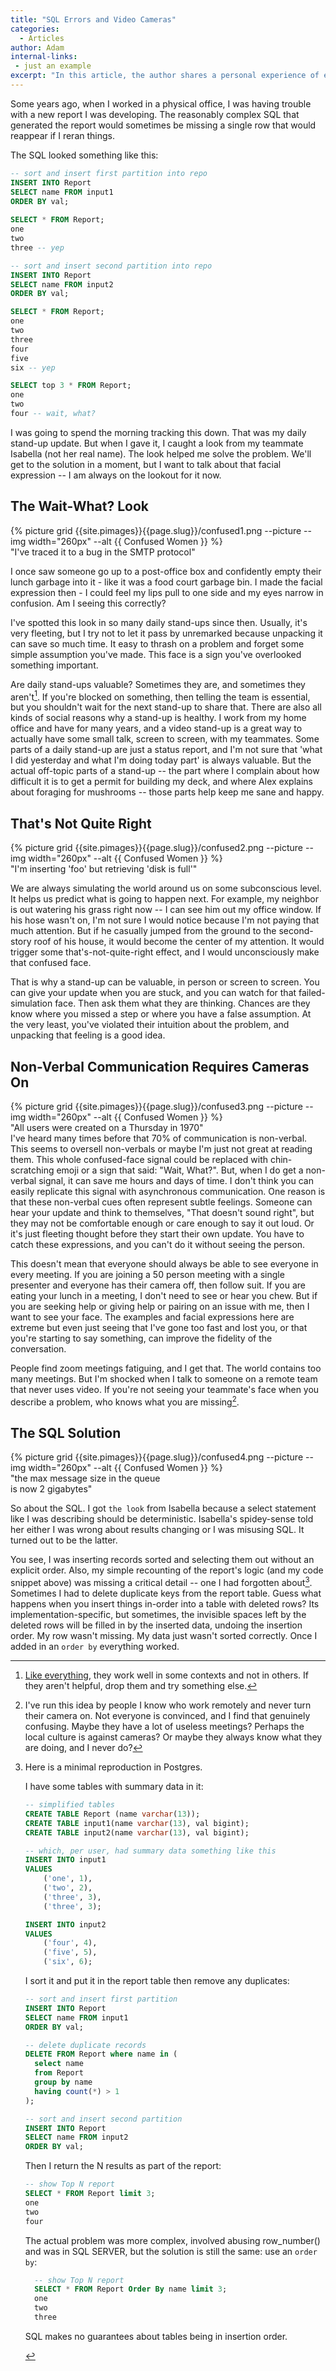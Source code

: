 ```yaml
---
title: "SQL Errors and Video Cameras"
categories:
  - Articles
author: Adam
internal-links:
 - just an example
excerpt: "In this article, the author shares a personal experience of encountering a SQL error while developing a report. They discuss the importance of non-verbal communication and how it can help identify and solve problems more efficiently. The article also provides a solution to the SQL issue and emphasizes the value of using video cameras in remote team collaborations."
---
```

<div class="narrow-code">

Some years ago, when I worked in a physical office, I was having trouble with a new report I was developing. The reasonably complex SQL that generated the report would sometimes be missing a single row that would reappear if I reran things.

The SQL looked something like this:

``` sql
-- sort and insert first partition into repo
INSERT INTO Report
SELECT name FROM input1 
ORDER BY val;
 
SELECT * FROM Report;
one
two
three -- yep

-- sort and insert second partition into repo
INSERT INTO Report
SELECT name FROM input2 
ORDER BY val;

SELECT * FROM Report;
one
two
three
four 
five 
six -- yep

SELECT top 3 * FROM Report;
one
two
four -- wait, what?

```

I was going to spend the morning tracking this down. That was my daily stand-up update. But when I gave it, I caught a look from my teammate Isabella (not her real name). The look helped me solve the problem. We'll get to the solution in a moment, but I want to talk about that facial expression -- I am always on the lookout for it now.

## The Wait-What? Look

<div class="align-right">
 {% picture grid {{site.pimages}}{{page.slug}}/confused1.png --picture --img width="260px" --alt {{ Confused Women }} %}
<figcaption>"I've traced it to a bug in the SMTP protocol"</figcaption>
</div>

I once saw someone go up to a post-office box and confidently empty their lunch garbage into it - like it was a food court garbage bin. I made the facial expression then - I could feel my lips pull to one side and my eyes narrow in confusion. Am I seeing this correctly?

I've spotted this look in so many daily stand-ups since then. Usually, it's very fleeting, but I try not to let it pass by unremarked because unpacking it can save so much time. It easy to thrash on a problem and forget some simple assumption you've made. This face is a sign you've overlooked something important.

Are daily stand-ups valuable? Sometimes they are, and sometimes they aren't[^1]. If you're blocked on something, then telling the team is essential, but you shouldn't wait for the next stand-up to share that. There are also all kinds of social reasons why a stand-up is healthy. I work from my home office and have for many years, and a video stand-up is a great way to actually have some small talk, screen to screen, with my teammates. Some parts of a daily stand-up are just a status report, and I'm not sure that 'what I did yesterday and what I'm doing today part' is always valuable. But the actual off-topic parts of a stand-up -- the part where I complain about how difficult it is to get a permit for building my deck, and where Alex explains about foraging for mushrooms -- those parts help keep me sane and happy.

## That's Not Quite Right

<div class="align-left">
 {% picture grid {{site.pimages}}{{page.slug}}/confused2.png --picture --img width="260px" --alt {{ Confused Women }} %}
<figcaption>"I'm inserting 'foo' but retrieving 'disk is full'"</figcaption>
</div>

We are always simulating the world around us on some subconscious level. It helps us predict what is going to happen next. For example, my neighbor is out watering his grass right now -- I can see him out my office window. If his hose wasn't on, I'm not sure I would notice because I'm not paying that much attention. But if he casually jumped from the ground to the second-story roof of his house, it would become the center of my attention. It would trigger some that's-not-quite-right effect, and I would unconsciously make that confused face.

That is why a stand-up can be valuable, in person or screen to screen. You can give your update when you are stuck, and you can watch for that failed-simulation face. Then ask them what they are thinking. Chances are they know where you missed a step or where you have a false assumption. At the very least, you've violated their intuition about the problem, and unpacking that feeling is a good idea.

## Non-Verbal Communication Requires Cameras On

<div class="align-right">
 {% picture grid {{site.pimages}}{{page.slug}}/confused3.png --picture --img width="260px" --alt {{ Confused Women }} %}
<figcaption>"All users were created on a Thursday in 1970"</figcaption>
</div>
I've heard many times before that 70% of communication is non-verbal. This seems to oversell non-verbals or maybe I'm just not great at reading them. This whole confused-face signal could be replaced with chin-scratching emoji or a sign that said: "Wait, What?". But, when I do get a non-verbal signal, it can save me hours and days of time. I don't think you can easily replicate this signal with asynchronous communication. One reason is that these non-verbal cues often represent subtle feelings. Someone can hear your update and think to themselves, "That doesn't sound right", but they may not be comfortable enough or care enough to say it out loud. Or it's just fleeting thought before they start their own update. You have to catch these expressions, and you can't do it without seeing the person.

This doesn't mean that everyone should always be able to see everyone in every meeting. If you are joining a 50 person meeting with a single presenter and everyone has their camera off, then follow suit. If you are eating your lunch in a meeting, I don't need to see or hear you chew. But if you are seeking help or giving help or pairing on an issue with me, then I want to see your face. The examples and facial expressions here are extreme but even just seeing that I've gone too fast and lost you, or that you're starting to say something, can improve the fidelity of the conversation.

People find zoom meetings fatiguing, and I get that. The world contains too many meetings. But I'm shocked when I talk to someone on a remote team that never uses video. If you're not seeing your teammate's face when you describe a problem, who knows what you are missing[^2].

## The SQL Solution

<div class="align-left">
 {% picture grid {{site.pimages}}{{page.slug}}/confused4.png --picture --img width="260px" --alt {{ Confused Women }} %}
<figcaption>"the max message size in the queue<br/> is now 2 gigabytes"</figcaption>
</div>

So about the SQL. I got `the look` from Isabella because a select statement like I was describing should be deterministic. Isabella's spidey-sense told her either I was wrong about results changing or I was misusing SQL. It turned out to be the latter.  

You see, I was inserting records sorted and selecting them out without an explicit order. Also, my simple recounting of the report's logic (and my code snippet above) was missing a critical detail -- one I had forgotten about[^3]. Sometimes I had to delete duplicate keys from the report table. Guess what happens when you insert things in-order into a table with deleted rows? Its implementation-specific, but sometimes, the invisible spaces left by the deleted rows will be filled in by the inserted data, undoing the insertion order. My row wasn't missing. My data just wasn't sorted correctly. Once I added in an `order by` everything worked.

</div>
<!-- markdownlint-disable MD046 -->

[^1]: [Like everything](/blog/thought-leaders/), they work well in some contexts and not in others. If they aren't helpful, drop them and try something else.
[^2]: I've run this idea by people I know who work remotely and never turn their camera on. Not everyone is convinced, and I find that genuinely confusing. Maybe they have a lot of useless meetings? Perhaps the local culture is against cameras? Or maybe they always know what they are doing, and I never do?
[^3]: Here is a minimal reproduction in Postgres.
      <div class="narrow-code">

      I have some tables with summary data in it:
    

      ``` sql
      -- simplified tables
      CREATE TABLE Report (name varchar(13));
      CREATE TABLE input1(name varchar(13), val bigint);
      CREATE TABLE input2(name varchar(13), val bigint);

      -- which, per user, had summary data something like this
      INSERT INTO input1
      VALUES
          ('one', 1),
          ('two', 2),
          ('three', 3),
          ('three', 3);

      INSERT INTO input2
      VALUES
          ('four', 4),
          ('five', 5),
          ('six', 6);
      ```      
     
     I sort it and put it in the report table then remove any duplicates:

      ``` sql
      -- sort and insert first partition
      INSERT INTO Report
      SELECT name FROM input1 
      ORDER BY val;
      
      -- delete duplicate records 
      DELETE FROM Report where name in ( 
        select name
        from Report 
        group by name 
        having count(*) > 1
      );

      -- sort and insert second partition
      INSERT INTO Report
      SELECT name FROM input2 
      ORDER BY val;
      ```

      Then I return the N results as part of the report:

      ``` sql
      -- show Top N report
      SELECT * FROM Report limit 3;
      one
      two
      four
      ```

      The actual problem was more complex, involved abusing row_number() and was in SQL SERVER, but the solution is still the same: use an `order by`:

    ``` sql
      -- show Top N report
      SELECT * FROM Report Order By name limit 3;
      one
      two
      three
      ```      
      SQL makes no guarantees about tables being in insertion order. 
      <!-- markdownlint-enable MD046 -->
      </div>
